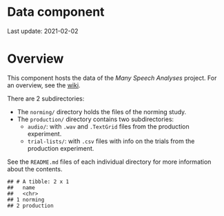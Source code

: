 Data component
================

Last update: 2021-02-02

# Overview

This component hosts the data of the *Many Speech Analyses* project. For
an overview, see the [wiki](https://osf.io/rdtx5/wiki/home/).

There are 2 subdirectories:

-   The `norming/` directory holds the files of the norming study.
-   The `production/` directory contains two subdirectories:
    -   `audio/`: with `.wav` and `.TextGrid` files from the production
        experiment.
    -   `trial-lists/`: with `.csv` files with info on the trials from
        the production experiment.

See the `README.md` files of each individual directory for more
information about the contents.

    ## # A tibble: 2 x 1
    ##   name      
    ##   <chr>     
    ## 1 norming   
    ## 2 production
